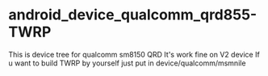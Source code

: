 # android_device_qualcomm_qrd855-TWRP
This is device tree for qualcomm sm8150 QRD
It's work fine on V2 device
If u want to build TWRP by yourself just put in device/qualcomm/msmnile

